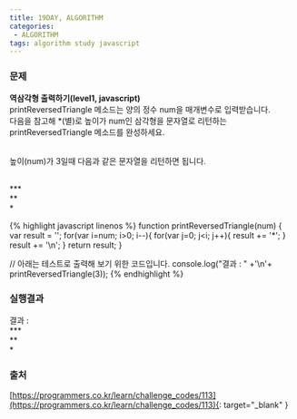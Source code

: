 ```yaml
---
title: 19DAY, ALGORITHM
categories:
 - ALGORITHM
tags: algorithm study javascript
---
```


### 문제
**역삼각형 출력하기(level1, javascript)**<br />
printReversedTriangle 메소드는 양의 정수 num을 매개변수로 입력받습니다.<br />
다음을 참고해 \*(별)로 높이가 num인 삼각형을 문자열로 리턴하는 printReversedTriangle 메소드를 완성하세요.<br /><br />

높이(num)가 3일때 다음과 같은 문자열을 리턴하면 됩니다.<br /><br />

\*\*\*<br />
\*\*<br />
\*

{% highlight javascript linenos %}
function printReversedTriangle(num) {
  var result = '';
  for(var i=num; i>0; i--){
   for(var j=0; j<i; j++){
     result += '*';
    }
    result += '\n';
  }
  return result;
}


// 아래는 테스트로 출력해 보기 위한 코드입니다.
console.log("결과 : " +'\n'+ printReversedTriangle(3));
{% endhighlight %}

### 실행결과
결과 : <br />
***<br />
**<br />
*

### 출처
[https://programmers.co.kr/learn/challenge_codes/113](https://programmers.co.kr/learn/challenge_codes/113){: target="_blank" }